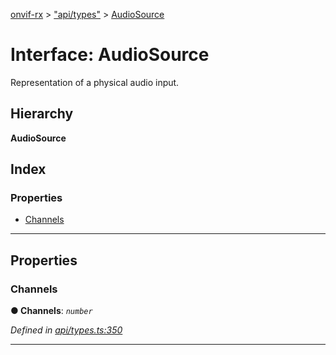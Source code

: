 [onvif-rx](../README.md) > ["api/types"](../modules/_api_types_.md) > [AudioSource](../interfaces/_api_types_.audiosource.md)

# Interface: AudioSource

Representation of a physical audio input.

## Hierarchy

**AudioSource**

## Index

### Properties

* [Channels](_api_types_.audiosource.md#channels)

---

## Properties

<a id="channels"></a>

###  Channels

**● Channels**: *`number`*

*Defined in [api/types.ts:350](https://github.com/patrickmichalina/onvif-rx/blob/1596479/src/api/types.ts#L350)*

___

